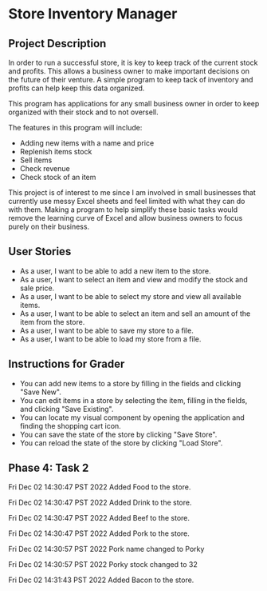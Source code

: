 # Store Inventory Manager

## Project Description

In order to run a successful store, it is key to keep track of the current stock and profits. This allows a business
owner to make important decisions on the future of their venture. A simple program to keep tack of inventory and profits
can help keep this data organized.

This program has applications for any small business owner in order to keep organized with their stock and to not
oversell. 

The features in this program will include:
- Adding new items with a name and price
- Replenish items stock
- Sell items 
- Check revenue
- Check stock of an item

This project is of interest to me since I am involved in small businesses that currently use messy Excel sheets and feel
limited with what they can do with them. Making a program to help simplify these basic tasks would remove the learning
curve of Excel and allow business owners to focus purely on their business.

## User Stories

- As a user, I want to be able to add a new item to the store.
- As a user, I want to select an item and view and modify the stock and sale price.
- As a user, I want to be able to select my store and view all available items.
- As a user, I want to be able to select an item and sell an amount of the item from the store.
- As a user, I want to be able to save my store to a file.
- As a user, I want to be able to load my store from a file.

## Instructions for Grader

- You can add new items to a store by filling in the fields and clicking "Save New".
- You can edit items in a store by selecting the item, filling in the fields, and clicking "Save Existing".
- You can locate my visual component by opening the application and finding the shopping cart icon.
- You can save the state of the store by clicking "Save Store".
- You can reload the state of the store by clicking "Load Store".

## Phase 4: Task 2

Fri Dec 02 14:30:47 PST 2022
Added Food to the store.


Fri Dec 02 14:30:47 PST 2022
Added Drink to the store.


Fri Dec 02 14:30:47 PST 2022
Added Beef to the store.


Fri Dec 02 14:30:47 PST 2022
Added Pork to the store.


Fri Dec 02 14:30:57 PST 2022
Pork name changed to Porky


Fri Dec 02 14:30:57 PST 2022
Porky stock changed to 32


Fri Dec 02 14:31:43 PST 2022
Added Bacon to the store.

